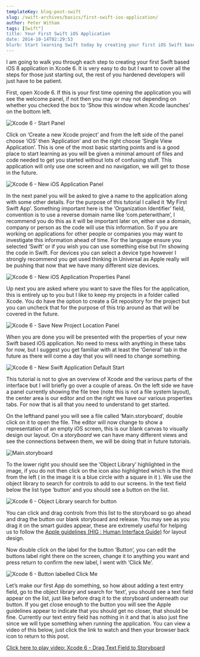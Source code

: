 ```yaml
---
templateKey: blog-post-swift
slug: /swift-archives/basics/first-swift-ios-application/
author: Peter Witham
tags: [Swift"]
title: Your First Swift iOS Application
date: 2014-10-14T02:29:53
blurb: Start learning Swift today by creating your first iOS Swift based application. Follow along with this simple getting started tutorial.
---
```


I am going to walk you through each step to creating your first Swift based iOS 8 application in Xcode 6. It is very easy to do but I want to cover all the steps for those just starting out, the rest of you hardened developers will just have to be patient.

First, open Xcode 6. If this is your first time opening the application you will see the welcome panel, if not then you may or may not depending on whether you checked the box to ‘Show this window when Xcode launches’ on the bottom left.

![Xcode 6 - Start Panel](https://peterwitham.com/wp-content/uploads/2014/10/Xcode-6-Start-Panel.png)

Click on ‘Create a new Xcode project’ and from the left side of the panel choose ‘iOS’ then ‘Application’ and on the right choose ‘Single View Application’. This is one of the most basic starting points and is a good place to start learning as you will be given a minimal amount of files and code needed to get you started without lots of confusing stuff. This application will only use one screen and no navigation, we will get to those in the future.

![Xcode 6 - New iOS Application Panel](https://peterwitham.com/wp-content/uploads/2014/10/Xcode-6-New-iOS-Application-Panel.png)

In the next panel you will be asked to give a name to the application along with some other details. For the purpose of this tutorial I called it ‘My First Swift App’. Something important here is the ‘Organization Identifier’ field, convention is to use a reverse domain name like ‘com.peterwitham’, I recommend you do this as it will be important later on, either use a domain, company or person as the code will use this information. So if you are working on applications for other people or companies you may want to investigate this information ahead of time. For the language ensure you selected ‘Swift’ or if you wish you can use something else but I’m showing the code in Swift. For devices you can select a device type however I strongly recommend you get used thinking in Universal as Apple really will be pushing that now that we have many different size devices.

![Xcode 6 - New iOS Application Properties Panel](https://peterwitham.com/wp-content/uploads/2014/10/Xcode-6-New-iOS-Application-Properties-Panel.png)

Up next you are asked where you want to save the files for the application, this is entirely up to you but I like to keep my projects in a folder called Xcode. You do have the option to create a Git repository for the project but you can uncheck that for the purpose of this trip around as that will be covered in the future.

![Xcode 6 - Save New Project Location Panel](https://peterwitham.com/wp-content/uploads/2014/10/Xcode-6-Save-New-Project-Location-Panel.png)

When you are done you will be presented with the properties of your new Swift based iOS application. No need to mess with anything in these tabs for now, but I suggest you get familiar with at least the ‘General’ tab in the future as there will come a day that you will need to change something.

![Xcode 6 - New Swift Application Default Start](https://peterwitham.com/wp-content/uploads/2014/10/Xcode-6-New-Swift-Application-Default-Start.png)

This tutorial is not to give an overview of Xcode and the various parts of the interface but I will briefly go over a couple of areas. On the left side we have a panel currently showing the file tree (note this is not a file system layout), the center area is our editor and on the right we have our various properties tabs. For now that is all that you need to understand to get started.

On the lefthand panel you will see a file called ‘Main.storyboard’, double click on it to open the file. The editor will now change to show a representation of an empty iOS screen, this is our blank canvas to visually design our layout. On a _storyboard_ we can have many different views and see the connections between them, we will be doing that in future tutorials.

![Main.storyboard](https://peterwitham.com/wp-content/uploads/2014/10/Main.storyboard-—-Edited.png)

To the lower right you should see the ‘Object Library’ highlighted in the image, if you do not then click on the icon also highlighted which is the third from the left ( in the image it is a blue circle with a square in it ). We use the object library to search for controls to add to our screens. In the text field below the list type ‘button’ and you should see a button on the list.

![Xcode 6 - Object Library search for button](https://peterwitham.com/wp-content/uploads/2014/10/Xcode-6-Object-Library-search-for-button.png)

You can click and drag controls from this list to the storyboard so go ahead and drag the button our blank storyboard and release. You may see as you drag it on the smart guides appear, these are extremely useful for helping us to follow the [Apple guidelines (HIG : Human Interface Guide)](https://developer.apple.com/library/ios/documentation/userexperience/conceptual/mobilehig/) for layout design.

Now double click on the label for the button ‘Button’, you can edit the buttons label right there on the screen, change it to anything you want and press return to confirm the new label, I went with ‘Click Me’.

![Xcode 6 - Button labelled Click Me](https://peterwitham.com/wp-content/uploads/2014/10/Xcode-6-Button-labelled-Click-Me.png)

Let’s make our first App do something, so how about adding a text entry field, go to the object library and search for ‘text’, you should see a text field appear on the list, just like before drag it to the storyboard underneath our button. If you get close enough to the button you will see the Apple guidelines appear to indicate that you should get no closer, that should be fine. Currently our text entry field has nothing in it and that is also just fine since we will type something when running the application. You can view a video of this below, just click the link to watch and then your browser back icon to return to this post.

[Click here to play video: Xcode 6 - Drag Text Field to Storyboard](https://peterwitham.com/wp-content/uploads/2014/10/Xcode-6-Drag-Text-Field-to-Storyboard.mov)
